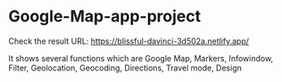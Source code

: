 # Google-Map-app-project
Check the result URL: https://blissful-davinci-3d502a.netlify.app/

It shows several functions which are Google Map, Markers, Infowindow, Filter, Geolocation, Geocoding, Directions, Travel mode, Design
